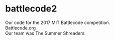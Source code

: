# battlecode2  
Our code for the 2017 MIT Battlecode competition.  
Battlecode.org  
Our team was The Summer Shreaders.  
